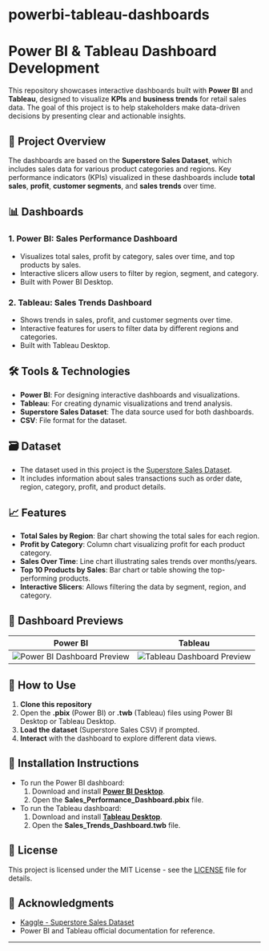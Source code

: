 # powerbi-tableau-dashboards


# Power BI & Tableau Dashboard Development

This repository showcases interactive dashboards built with **Power BI** and **Tableau**, designed to visualize **KPIs** and **business trends** for retail sales data. The goal of this project is to help stakeholders make data-driven decisions by presenting clear and actionable insights.

## 🚀 Project Overview

The dashboards are based on the **Superstore Sales Dataset**, which includes sales data for various product categories and regions. Key performance indicators (KPIs) visualized in these dashboards include **total sales**, **profit**, **customer segments**, and **sales trends** over time.

## 📊 Dashboards

### 1. **Power BI: Sales Performance Dashboard**
   - Visualizes total sales, profit by category, sales over time, and top products by sales.
   - Interactive slicers allow users to filter by region, segment, and category.
   - Built with Power BI Desktop.

### 2. **Tableau: Sales Trends Dashboard**
   - Shows trends in sales, profit, and customer segments over time.
   - Interactive features for users to filter data by different regions and categories.
   - Built with Tableau Desktop.

## 🛠 Tools & Technologies
- **Power BI**: For designing interactive dashboards and visualizations.
- **Tableau**: For creating dynamic visualizations and trend analysis.
- **Superstore Sales Dataset**: The data source used for both dashboards.
- **CSV**: File format for the dataset.

## 🗃 Dataset
- The dataset used in this project is the [Superstore Sales Dataset](https://www.kaggle.com/datasets/vivek468/superstore-dataset-final).
- It includes information about sales transactions such as order date, region, category, profit, and product details.

## 📈 Features

- **Total Sales by Region**: Bar chart showing the total sales for each region.
- **Profit by Category**: Column chart visualizing profit for each product category.
- **Sales Over Time**: Line chart illustrating sales trends over months/years.
- **Top 10 Products by Sales**: Bar chart or table showing the top-performing products.
- **Interactive Slicers**: Allows filtering the data by segment, region, and category.

## 📸 Dashboard Previews

| Power BI | Tableau |
|----------|---------|
| ![Power BI Dashboard Preview](images/powerbi_dashboard_preview.png) | ![Tableau Dashboard Preview](images/tableau_dashboard_preview.png) |

## 📂 How to Use
1. **Clone this repository**
2. Open the **.pbix** (Power BI) or **.twb** (Tableau) files using Power BI Desktop or Tableau Desktop.
3. **Load the dataset** (Superstore Sales CSV) if prompted.
4. **Interact** with the dashboard to explore different data views.

## 📝 Installation Instructions
- To run the Power BI dashboard:
  1. Download and install **[Power BI Desktop](https://powerbi.microsoft.com/en-us/desktop/)**.
  2. Open the **Sales_Performance_Dashboard.pbix** file.
- To run the Tableau dashboard:
  1. Download and install **[Tableau Desktop](https://www.tableau.com/products/desktop)**.
  2. Open the **Sales_Trends_Dashboard.twb** file.

## 📄 License
This project is licensed under the MIT License - see the [LICENSE](LICENSE) file for details.

## 👥 Acknowledgments
- [Kaggle - Superstore Sales Dataset](https://www.kaggle.com/datasets/vivek468/superstore-dataset-final)
- Power BI and Tableau official documentation for reference.

---

